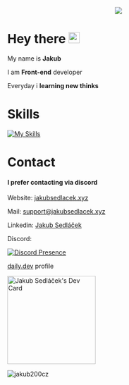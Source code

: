 <p align="center">
<img src="https://i.ibb.co/vLdd4jy/174496519-13882cb7-21d8-4046-aa21-1cf2b805cc20.gif">
</p>

# Hey there <img src="https://media.giphy.com/media/hvRJCLFzcasrR4ia7z/giphy.gif" width="25px">

My name is <b>Jakub</b>

I am <b>Front-end</b> developer

Everyday i <b>learning new thinks</b>

# Skills

[![My Skills](https://skillicons.dev/icons?i=html,css,js,jquery,vue,react,git,&theme=dark)](https://skillicons.dev)

# Contact

#### I prefer contacting via discord

Website: [jakubsedlacek.xyz](https://jakubsedlacek.xyz)

Mail: [support@jakubsedlacek.xyz](mailto:support@jakubsedlacek.xyz)

Linkedin: [Jakub Sedláček](https://www.linkedin.com/in/jakubsedlacek04/)


Discord:

[![Discord Presence](https://lanyard.cnrad.dev/api/328189820423634944)](https://discord.com/users/328189820423634944)

[daily.dev](https://app.daily.dev/Jakub200cz) profile

<a href="https://app.daily.dev/Jakub200cz"><img src="https://api.daily.dev/devcards/867d99a3e4d34b98973482b746a6b272.png?r=qcz" width="200" alt="Jakub Sedláček's Dev Card"/></a>

  <p><img align="center" src="https://github-readme-stats.vercel.app/api/top-langs?username=jakub200cz&show_icons=true&theme=dark&locale=en&layout=compact" alt="jakub200cz" /></p>
